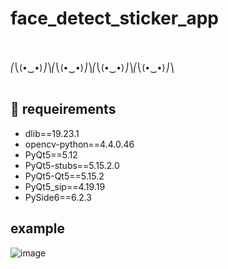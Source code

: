 # face_detect_sticker_app

<br><br>
⎛⎝(•‿•)⎠⎞⎛⎝(•‿•)⎠⎞⎛⎝(•‿•)⎠⎞⎛⎝(•‿•)⎠⎞
<br><br>


## 📌 requeirements
- dlib==19.23.1
- opencv-python==4.4.0.46
- PyQt5==5.12
- PyQt5-stubs==5.15.2.0
- PyQt5-Qt5==5.15.2
- PyQt5_sip==4.19.19
- PySide6==6.2.3


## example
![image](https://user-images.githubusercontent.com/94279314/160963449-b3bdd941-e2ed-4fa6-b3d9-226da91d9ce5.png)

<br><br>
